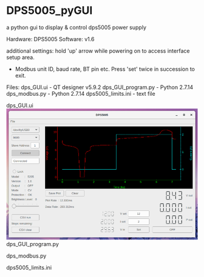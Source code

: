 # DPS5005_pyGUI
a python gui to display &amp; control dps5005 power supply

Hardware: DPS5005
Software: v1.6

additional settings:
hold 'up' arrow while powering on to access interface setup area. 
- Modbus unit ID, baud rate, BT pin etc. 
Press 'set' twice in succession to exit.

Files:
  dps_GUI.ui - QT designer v5.9.2
  dps_GUI_program.py - Python 2.7.14
  dps_modbus.py - Python 2.7.14
  dps5005_limits.ini - text file
 
dps_GUI.ui
![](images/gui_screenshot_image.png)
dps_GUI_program.py

dps_modbus.py

dps5005_limits.ini
